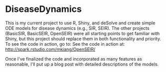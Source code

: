 DiseaseDynamics
===============

This is my current project to use R, Shiny, and deSolve and create simple ODE models for disease dynamics (e.g., SIR, SEIR). 
The other projects (BasicSIR, BasicSEIR, OpenSEIR) were all starting points to get familiar with Shiny, but this project should replace them in both functionality and priority.
To see the code in action, go to: See the code in action at: http://spark.rstudio.com/mkiang/OpenSEIR/

Once I've finalized the code and incorporated as many features as reasonable, I'll put up a blog post with detailed descriptions of the models.
